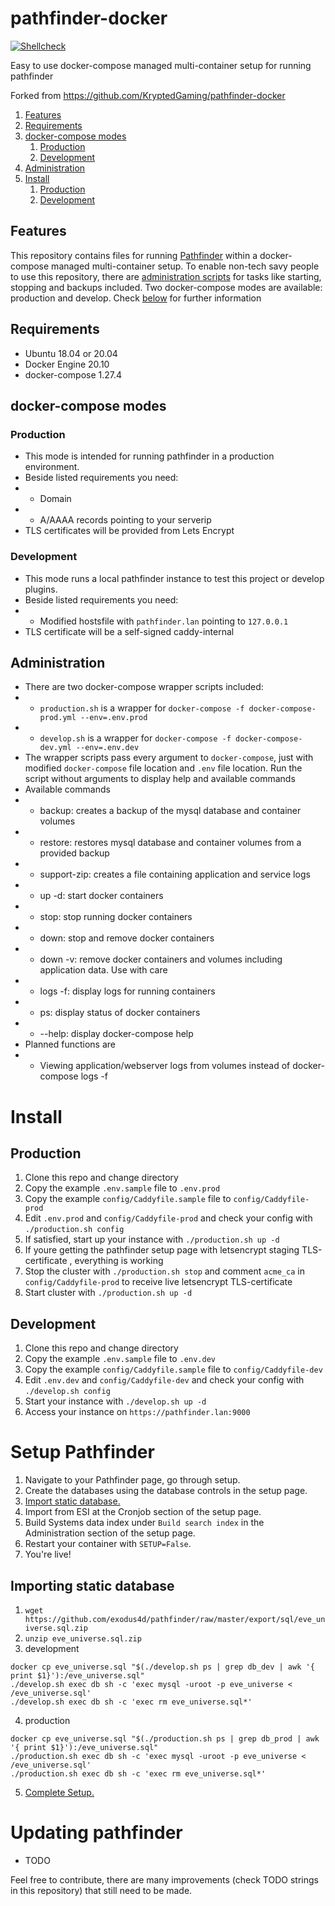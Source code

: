 # pathfinder-docker

[![Shellcheck](https://github.com/fleischsalatinspace/pathfinder-docker/workflows/shellcheck/badge.svg)](https://github.com/fleischsalatinspace/pathfinder-docker/actions)

Easy to use docker-compose managed multi-container setup for running pathfinder

Forked from https://github.com/KryptedGaming/pathfinder-docker

1. [Features](#Features)
2. [Requirements](#Requirements)
3. [docker-compose modes](#docker-compose-modes)
    1. [Production](#Production)
    2. [Development](#Development)
4. [Administration](#Administration)
5. [Install](#Install)
    1. [Production](#Production)
    2. [Development](#Development)

## Features
This repository contains files for running [Pathfinder](https://github.com/exodus4d/pathfinder) within a docker-compose managed multi-container setup. To enable non-tech savy people to use this repository, there are [administration scripts](#Administration) for tasks like starting, stopping and backups included. Two docker-compose modes are available: production and develop. Check [below](#docker-compose-modes) for further information

## Requirements
- Ubuntu 18.04 or 20.04
- Docker Engine 20.10
- docker-compose 1.27.4

## docker-compose modes
### Production
- This mode is intended for running pathfinder in a production environment.
- Beside listed requirements you need:
- - Domain
- - A/AAAA records pointing to your serverip
- TLS certificates will be provided from Lets Encrypt

### Development
- This mode runs a local pathfinder instance to test this project or develop plugins.
- Beside listed requirements you need:
- - Modified hostsfile with `pathfinder.lan` pointing to `127.0.0.1`
-  TLS certificate will be a self-signed caddy-internal

## Administration
- There are two docker-compose wrapper scripts included:
- - `production.sh` is a wrapper for `docker-compose -f docker-compose-prod.yml --env=.env.prod`
- - `develop.sh` is a wrapper for `docker-compose -f docker-compose-dev.yml --env=.env.dev`
- The wrapper scripts pass every argument to `docker-compose`, just with modified `docker-compose` file location and `.env` file location. Run the script without arguments to display help and available commands
- Available commands
- - backup: creates a backup of the mysql database and container volumes
- - restore: restores mysql database and container volumes from a provided backup
- - support-zip: creates a file containing application and service logs
- - up -d: start docker containers
- - stop: stop running docker containers
- - down: stop and remove docker containers
- - down -v: remove docker containers and volumes including application data. Use with care
- - logs -f: display logs for running containers
- - ps: display status of docker containers
- - --help: display docker-compose help
-  Planned functions are
- - Viewing application/webserver logs from volumes instead of docker-compose logs -f

# Install
## Production
1. Clone this repo and change directory
2. Copy the example `.env.sample` file to `.env.prod`
3. Copy the example `config/Caddyfile.sample` file to `config/Caddyfile-prod`
4. Edit `.env.prod` and `config/Caddyfile-prod` and check your config with `./production.sh config`
5. If satisfied, start up your instance with `./production.sh up -d` 
6. If youre getting the pathfinder setup page with letsencrypt staging TLS-certificate , everything is working
7. Stop the cluster with `./production.sh stop` and comment `acme_ca` in `config/Caddyfile-prod` to receive live letsencrypt TLS-certificate
8. Start  cluster with `./production.sh up -d`

## Development
1. Clone this repo and change directory
2. Copy the example `.env.sample` file to `.env.dev`
3. Copy the example `config/Caddyfile.sample` file to `config/Caddyfile-dev`
4. Edit `.env.dev` and `config/Caddyfile-dev` and check your config with `./develop.sh config`
5. Start your instance with `./develop.sh up -d`
6. Access your instance on `https://pathfinder.lan:9000`

# Setup Pathfinder
1. Navigate to your Pathfinder page, go through setup.
2. Create the databases using the database controls in the setup page.
3. [Import static database.](#Importing-static-database)
4. Import from ESI at the Cronjob section of the setup page.
5. Build Systems data index under `Build search index` in the Administration section of the setup page.
5. Restart your container with `SETUP=False`.
6. You're live!

## Importing static database
1. `wget https://github.com/exodus4d/pathfinder/raw/master/export/sql/eve_universe.sql.zip`
2. `unzip eve_universe.sql.zip`
3. development
```
docker cp eve_universe.sql "$(./develop.sh ps | grep db_dev | awk '{ print $1}'):/eve_universe.sql"
./develop.sh exec db sh -c 'exec mysql -uroot -p eve_universe < /eve_universe.sql'
./develop.sh exec db sh -c 'exec rm eve_universe.sql*'
```
4. production
```
docker cp eve_universe.sql "$(./production.sh ps | grep db_prod | awk '{ print $1}'):/eve_universe.sql"
./production.sh exec db sh -c 'exec mysql -uroot -p eve_universe < /eve_universe.sql'
./production.sh exec db sh -c 'exec rm eve_universe.sql*'
```
5. [Complete Setup.](#Setup)

# Updating pathfinder
- TODO

Feel free to contribute, there are many improvements (check TODO strings in this repository) that still need to be made. 
